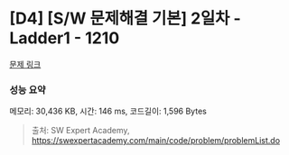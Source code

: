 # [D4] [S/W 문제해결 기본] 2일차 - Ladder1 - 1210 

[문제 링크](https://swexpertacademy.com/main/code/problem/problemDetail.do?contestProbId=AV14ABYKADACFAYh) 

### 성능 요약

메모리: 30,436 KB, 시간: 146 ms, 코드길이: 1,596 Bytes



> 출처: SW Expert Academy, https://swexpertacademy.com/main/code/problem/problemList.do